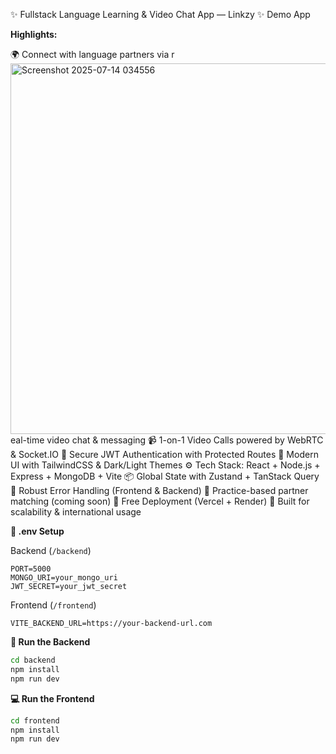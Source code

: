 

✨ Fullstack Language Learning & Video Chat App — Linkzy ✨
Demo App

**Highlights:**

🌍 Connect with language partners via r<img width="1229" height="593" alt="Screenshot 2025-07-14 034556" src="https://github.com/user-attachments/assets/056d5c02-2311-4ea5-81e2-74bb5281c140" />
eal-time video chat & messaging
📹 1-on-1 Video Calls powered by WebRTC & Socket.IO
🔐 Secure JWT Authentication with Protected Routes
🎨 Modern UI with TailwindCSS & Dark/Light Themes
⚙️ Tech Stack: React + Node.js + Express + MongoDB + Vite
📦 Global State with Zustand + TanStack Query
🚨 Robust Error Handling (Frontend & Backend)
🧠 Practice-based partner matching (coming soon)
🚀 Free Deployment (Vercel + Render)
🎯 Built for scalability & international usage

**🧪 .env Setup**

Backend (`/backend`)

```
PORT=5000
MONGO_URI=your_mongo_uri
JWT_SECRET=your_jwt_secret
```

Frontend (`/frontend`)

```
VITE_BACKEND_URL=https://your-backend-url.com
```

**🔧 Run the Backend**

```bash
cd backend
npm install
npm run dev
```

**💻 Run the Frontend**

```bash
cd frontend
npm install
npm run dev
```

